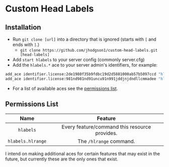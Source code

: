 # Custom Head Labels

## Installation

* Run `git clone [url]` into a directory that is ignored (starts with `[` and ends with `]`.)
  * `git clone https://github.com/jhodgson1/custom-head-labels.git [head-labels]`
* Add `start hlabels` to your server config (commonly server.cfg)
* Add the `hlabels.*` ace to your server admin's identifiers, for example:

```sh
add_ace identifier.license:2de1980f35b9fdbc19d2d5881000ab57b5097ccd "hlabels.hlrange" allow # this gives them access to the /hlrange command.
add_ace identifier.license:981nd981nd91uncu91n991jddjnjdndllcmmadee "hlabels" allow # this gives them access to all features that this script provides.
```

* For a list of available aces see the [permissions list](https://github.com/JHodgson1/custom-head-labels/tree/master#permissions-list).

## Permissions List

|Name|Feature|
|:-:|:-:|
|`hlabels`|Every feature/command this resource provides.|
|`hlabels.hlrange`|The `/hlrange` command.|

I intend on making additional aces for certain features that may exist in the future, but currently these are the only ones that exist.
